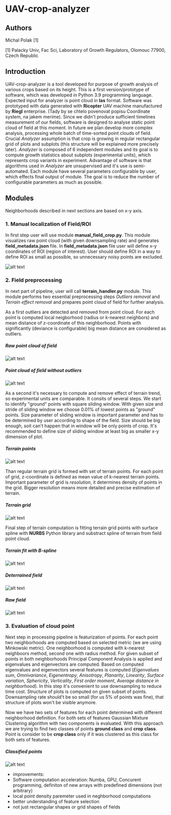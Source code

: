 # UAV-crop-analyzer

## Authors
Michal Polak [1]

[1] Palacky Univ, Fac Sci, Laboratory of Growth Regulators, Olomouc 77900, Czech Republic

## Introduction

UAV-crop-analyzer is a tool developed for purpose of growth analysis of various crops based on its height. This is a first version/prototype of software, which was developed in Python 3.9 programming language. Expected input for analyzer is point cloud in **las** format. Software was prototyped with data generated with **Ricopter** UAV machine manufactured by **Riegl** enterprise. (Tady by se chtelo povenovat popisu Coordinate system, na jakem merime). Since we didn't produce sufficient timelines measurement of our fields, software is designed to analyse static point cloud of field at this moment. In future we plan develop more complex analysis, processing whole batch of time-sorted point clouds of field. Crucial *Analyzer* assumption is that crop is growing in regular rectangular grid of plots and subplots (this structure will be explained more precisely later). *Analyzer* is composed of 6 independent modules and its goal is to compute growth statistics about subplots (experimental units), which represents crop variants in experiment. Advantage of software is that algorithms used in *Analyzer* are unsupervised and it's use is semi-automated. Each module have several parameters configurable by user, which effects final output of module. The goal is to reduce the number of configurable parameters as much as possible.


## Modules

Neighborhoods described in next sections are based on x-y axis.

### 1. Manual localization of Field/ROI
In first step user will use module **manual_field_crop.py**. This module visualizes raw point cloud (with given downsampling rate) and generates **field_metadata.json** file. In **field_metadata.json** file user will define x-y coordinates of ROI (region of interest). User should define ROI in a way to define ROI as small as possible, so unnecessary noisy points are excluded.

![alt text](https://github.com/UPOL-Plant-phenotyping-research-group/UAV-crop-analyzer/blob/main/readme_images/ROI.png?raw=true)

### 2. Field preprocessing
In next part of pipeline, user will call **terrain_handler.py** module. This module performs two essential preprocessing steps *Outliers removal* and *Terrain effect removal* and prepares point cloud of field for further analysis.

As a first outliers are detected and removed from point cloud. For each point is computed local neigborhood (radius or k-nearest neighbors) and mean distance of z-coordinate of this neighborhood. Points with significantly (deviance is configurable) big mean distance are considered as outliers.

##### Raw point cloud of field
![alt text](https://github.com/UPOL-Plant-phenotyping-research-group/UAV-crop-analyzer/blob/main/readme_images/field.png?raw=true)

##### Point cloud of field without outliers
![alt text](https://github.com/UPOL-Plant-phenotyping-research-group/UAV-crop-analyzer/blob/main/readme_images/clean_field.png?raw=true)

As a second it's necessary to compute and remove effect of terrain trend, so experimental units are comparable. It consits of several steps. We start to identify "ground" points with square sliding window. With given size and stride of sliding window we choose 0.01% of lowest points as "ground" points. Size parameter of sliding window is important parameter and has to be determined by user according to shape of the field. Size should be big enough, soit can't happen that in window will be only points of crop. It's recommended to define size of sliding window at least big as smaller x-y dimension of plot.

##### Terrain points
![alt text](https://github.com/UPOL-Plant-phenotyping-research-group/UAV-crop-analyzer/blob/main/readme_images/terrain_points.png?raw=true)

Than regular terrain grid is formed with set of terrain points. For each point of grid, z-coordinate is defined as mean value of k-nearest terrain points. Important parameter of grid is *resolution*, it determines density of points in the grid. Bigger resolution means more detailed and precise estimation of terrain.

##### Terrain grid
![alt text](https://github.com/UPOL-Plant-phenotyping-research-group/UAV-crop-analyzer/blob/main/readme_images/terrain_points.png?raw=true)

Final step of terrain computation is fitting terrain grid points with surface spline with **NURBS** Python library and substract spline of terrain from field point cloud.

##### Terrain fit with B-spline
![alt text](https://github.com/UPOL-Plant-phenotyping-research-group/UAV-crop-analyzer/blob/main/readme_images/terrain_spline.png?raw=true)

##### Deterrained field
![alt text](https://github.com/UPOL-Plant-phenotyping-research-group/UAV-crop-analyzer/blob/main/readme_images/deterrained_field.png?raw=true)

##### Raw field
![alt text](https://github.com/UPOL-Plant-phenotyping-research-group/UAV-crop-analyzer/blob/main/readme_images/clean_field.png?raw=true)

### 3. Evaluation of cloud point
Next step in processing pipeline is featurization of points. For each point two neighborhoods are computed based on selected metric (we are using Minkowski metric). One neighborhood is computed with k-nearest neighboors method, second one with radius method. For given subset of points in both neighborhoods Principal Component Analysis is applied and eigenvalues and eigenvectors are computed. Based on computed eigenvalues and eigenvectors several features is computed (*Eigenvalues sum*, *Omnivariance*, *Eigenentropy*, *Anisotropy*, *Planarity*, *Linearity*, *Surface variation*, *Sphericity*, *Verticality*, *First order moment*, *Average distance in neighborhood*). In this step it's convenient to use downsampling to reduce time cost. Structure of plots is computed on given subset of points. Downsampling rate should't be so small (for us 5% of points was fine), that structure of plots won't be visible anymore.

Now we have two sets of features for each point determined with different neighborhood definition. For both sets of features Gaussian Mixture Clustering algorithm with two components is evaluated. With this approach we are trying to find two classes of points **ground class** and **crop class**. Point is consider to be **crop class** only if it was clustered as this class for both sets of features.

##### Classified points
![alt text](https://github.com/UPOL-Plant-phenotyping-research-group/UAV-crop-analyzer/blob/main/readme_images/classification.png?raw=true)





- improvements:
-   Software computation acceleration: Numba, GPU, Concurent programming, definiton of new arrays with predefined dimensions (not arbitrary)
-   local point density paremeter used in neghborhood computations
-   better understanding of feature selection
-   not just rectangular shapes or grid shapes of fields

